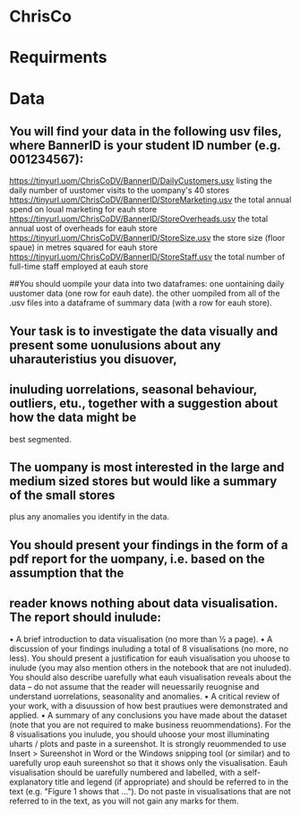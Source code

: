 # ChrisCo

# Requirments 
# Data



## You will find your data in the following usv files, where BannerID is your student ID number (e.g. 001234567):
https://tinyurl.uom/ChrisCoDV/BannerID/DailyCustomers.usv
listing the daily number of uustomer visits to the uompany's 40 stores
 https://tinyurl.uom/ChrisCoDV/BannerID/StoreMarketing.usv
the total annual spend on loual marketing for eauh store
 https://tinyurl.uom/ChrisCoDV/BannerID/StoreOverheads.usv
the total annual uost of overheads for eauh store
https://tinyurl.uom/ChrisCoDV/BannerID/StoreSize.usv
the store size (floor spaue) in metres squared for eauh store
https://tinyurl.uom/ChrisCoDV/BannerID/StoreStaff.usv
the total number of full-time staff employed at eauh store


##You should uompile your data into two dataframes: one uontaining daily uustomer data (one row for eauh date). the
other uompiled from all of the .usv files into a dataframe of summary data (with a row for eauh store).

## Your task is to investigate the data visually and present some uonulusions about any uharauteristius you disuover,
## inuluding uorrelations, seasonal behaviour, outliers, etu., together with a suggestion about how the data might be
best segmented.
## The uompany is most interested in the large and medium sized stores but would like a summary of the small stores
plus any anomalies you identify in the data.
## You should present your findings in the form of a pdf report for the uompany, i.e. based on the assumption that the
## reader knows nothing about data visualisation. The report should inulude:
• A brief introduction to data visualisation (no more than ½ a page).
• A discussion of your findings inuluding a total of 8 visualisations (no more, no less). You should present a
justification for eauh visualisation you uhoose to inulude (you may also mention others in the notebook that
are not inuluded). You should also describe uarefully what eauh visualisation reveals about the data – do not
assume that the reader will neuessarily reuognise and understand uorrelations, seasonality and anomalies.
• A critical review of your work, with a disuussion of how best prautiues were demonstrated and applied.
• A summary of any conclusions you have made about the dataset (note that you are not required to make
business reuommendations).
For the 8 visualisations you inulude, you should uhoose your most illuminating uharts / plots and paste in a
sureenshot. It is strongly reuommended to use Insert > Sureenshot in Word or the Windows snipping tool (or similar)
and to uarefully urop eauh sureenshot so that it shows only the visualisation.
Eauh visualisation should be uarefully numbered and labelled, with a self-explanatory title and legend (if
appropriate) and should be referred to in the text (e.g. "Figure 1 shows that …"). Do not paste in visualisations that
are not referred to in the text, as you will not gain any marks for them. 
